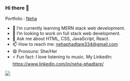 ### Hi there 👋
Portfolio : <a href='https://nehap0.github.io/'>Neha</a>


- 🌱 I’m currently learning MERN stack web development.
- 👯 I’m looking to work on full stack web development.
- 💬 Ask me about HTML, CSS, JavaScript, React.
- 📫 How to reach me: nehaphadtare334@gmail.com
- 😄 Pronouns: She/Her
- ⚡ Fun fact: I love listening to music.
 My LinkedIn: https://www.linkedin.com/in/neha-phadtare/
 
 <a href="https://git.io/streak-stats"><img src="https://streak-stats.demolab.com?user=DenverCoder1"/></a>





